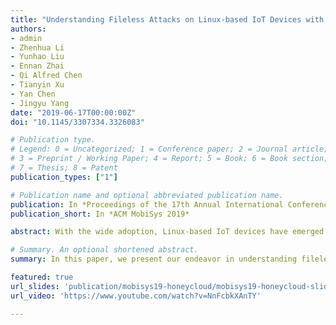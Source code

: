 ```yaml
---
title: "Understanding Fileless Attacks on Linux-based IoT Devices with HoneyCloud"
authors:
- admin
- Zhenhua Li
- Yunhao Liu
- Ennan Zhai
- Qi Alfred Chen
- Tianyin Xu
- Yan Chen
- Jingyu Yang
date: "2019-06-17T00:00:00Z"
doi: "10.1145/3307334.3326083"

# Publication type.
# Legend: 0 = Uncategorized; 1 = Conference paper; 2 = Journal article;
# 3 = Preprint / Working Paper; 4 = Report; 5 = Book; 6 = Book section;
# 7 = Thesis; 8 = Patent
publication_types: ["1"]

# Publication name and optional abbreviated publication name.
publication: In *Proceedings of the 17th Annual International Conference on Mobile Systems, Applications, and Services*
publication_short: In *ACM MobiSys 2019*

abstract: With the wide adoption, Linux-based IoT devices have emerged as one primary target of today's cyber attacks. Traditional malware-based attacks can quickly spread across these devices, but they are well-understood threats with effective defense techniques such as malware fingerprinting and community-based fingerprint sharing. Recently, fileless attacks---attacks that do not rely on malware files---have been increasing on Linux-based IoT devices, and posing significant threats to the security and privacy of IoT systems. Little has been known in terms of their characteristics and attack vectors, which hinders research and development efforts to defend against them. In this paper, we present our endeavor in understanding fileless attacks on Linux-based IoT devices in the wild. Over a span of twelve months, we deploy 4 hardware IoT honeypots and 108 specially designed software IoT honeypots, and successfully attract a wide variety of real-world IoT attacks. We present our measurement study on these attacks, with a focus on fileless attacks, including the prevalence, exploits, environments, and impacts. Our study further leads to multi-fold insights towards actionable defense strategies that can be adopted by IoT vendors and end users.

# Summary. An optional shortened abstract.
summary: In this paper, we present our endeavor in understanding fileless attacks on Linux-based IoT devices in the wild. Over a span of twelve months, we deploy 4 hardware IoT honeypots and 108 specially designed software IoT honeypots, and successfully attract a wide variety of real-world IoT attacks. We present our measurement study on these attacks, with a focus on fileless attacks, including the prevalence, exploits, environments, and impacts.

featured: true
url_slides: 'publication/mobisys19-honeycloud/mobisys19-honeycloud-slides.pdf'
url_video: 'https://www.youtube.com/watch?v=NnFcbkXAnTY'

---
```

